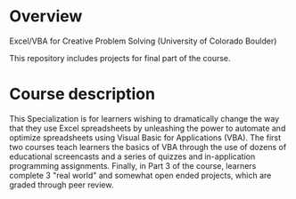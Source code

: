 # Overview
Excel/VBA for Creative Problem Solving (University of Colorado Boulder)

This repository includes projects for final part of the course.

# Course description

This Specialization is for learners wishing to dramatically change the way that they use Excel spreadsheets by unleashing the power to 
automate and optimize spreadsheets using Visual Basic for Applications (VBA). The first two courses teach learners the basics of VBA 
through the use of dozens of educational screencasts and a series of quizzes and in-application programming assignments. Finally, in Part 3
of the course, learners complete 3 "real world" and somewhat open ended projects, which are graded through peer review.
